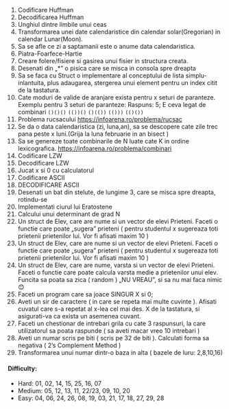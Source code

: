 01. Codificare Huffman
02. Decodificarea Huffman
03. Unghiul dintre limbile unui ceas
04. Transformarea unei date calendaristice din calendar solar(Gregorian) in calendar Lunar(Moon).
05. Sa se afle ce zi a saptamanii este o anume data calendaristica.
06. Piatra-Foarfece-Hartie
07. Creare folere/fisiere si gasirea unui fisier in structura creata.
08. Desenati din „*” o pisica care se misca in consola spre dreapta
09. Sa se faca cu Struct o implementare al conceptului de lista simplu-inlantuita, plus adaugarea, stergerea unui element pentru un index citit de la tastatura.
10. Cate moduri de valide de aranjare exista pentru x seturi de paranteze. Exemplu pentru 3 seturi de paranteze: Raspuns: 5; E ceva legat de combinari `()()()` `(())()` `()(())` `(()))` `(()())`
11. Problema rucsacului
https://infoarena.ro/problema/rucsac
12. Se da o data calendaristica (zi, luna,an), sa se descopere cate zile trec pana peste x luni.(Grija la luna februarie in an bisect )
13. Sa se genereze toate combinarile de N luate cate K in ordine lexicografica.
https://infoarena.ro/problema/combinari
14. Codificare LZW
15. Decodificare LZW
16. Jucat x si 0 cu calculatorul
17. Codificare ASCII
18. DECODIFICARE ASCII
19. Desenati un bat din stelute, de lungime 3, care se misca spre dreapta, rotindu-se
20. Implementati ciurul lui Eratostene
21. Calcului unui determinant de grad N
22. Un struct de Elev, care are nume si un vector de elevi Prieteni. Faceti o functie care poate „sugera” prieteni ( pentru studentul x sugereaza toti prietenii prietenilor lui. Vor fi afisati maxim 10 )
23. Un struct de Elev, care are nume si un vector de elevi Prieteni. Faceti o functie care poate „sugera” prieteni ( pentru studentul x sugereaza toti prietenii prietenilor lui. Vor fi afisati maxim 10 )
24. Un struct de Elev, care are nume, varsta si un vector de elevi Prieteni. Faceti o functie care poate calcula varsta medie a prietenilor unui elev. Funcita sa poata sa zica ( random ) „NU VREAU”, si sa nu mai faca nimic 😊
25. Faceti un program care sa joace SINGUR X si 0;
26. Aveti un sir de caractere ( in care se repeta mai multe cuvinte ). Afisati cuvatul care s-a repetat al x-lea cel mai des. X de la tastatura, si asigurati-va ca exista un asemenea cuvant.
27. Faceti un chestionar de intrebari grila cu cate 3 raspunsuri, la care utilizatorul sa poata raspunde ( sa aveti macar vreo 10 intrebari )
28. Aveti un numar scris pe biti ( scris pe 32 de biti ). Calculati forma sa negativa ( 2’s Complement Method )
29. Transformarea unui numar dintr-o baza in alta ( bazele de luru: 2,8,10,16)

#### Difficulty:
* Hard: 01, 02, 14, 15, 25, 16, 07
* Medium: 05, 12, 13, 11, 22/23, 09, 10, 20
* Easy: 04, 06, 24, 26, 08, 19, 03, 21, 17, 18, 27, 29, 28
